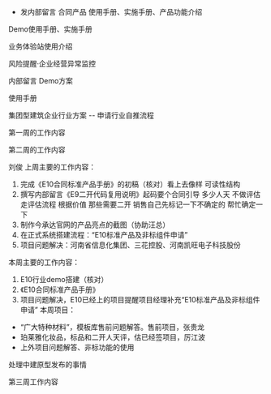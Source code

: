 - 发内部留言
合同产品 使用手册、实施手册、产品功能介绍

Demo使用手册、实施手册

业务体验站使用介绍

风险提醒·企业经营异常监控

内部留言  Demo方案

使用手册

集团型建筑企业行业方案 -- 申请行业自推流程



第一周的工作内容


第二周的工作内容

刘俊
上周主要的工作内容：
1. 完成《E10合同标准产品手册》的初稿（核对）看上去像样 可读性结构
2. 撰写内部留言《E9二开代码复用说明》起码要个合同引导 多少人天 不做评估 走评估流程 根据价值 那些需要二开 销售自己先标记一下不确定的 帮忙确定一下
3. 制作今承达官网的产品亮点的截图（协助汪总）
4. 在正式系统搭建流程：“E10标准产品及非标组件申请” 
5. 项目问题解决：河南省信息化集团、三花控股、河南凯旺电子科技股份

本周主要的工作内容：
1. E10行业demo搭建（核对）
3. 《E10合同标准产品手册》
4. 项目问题解决，E10已经上的项目提醒项目经理补充“E10标准产品及非标组件申请”
本周项目：
- “广大特种材料”，模板库售前问题解答。售前项目，张贵龙
- 珀莱雅化妆品，标品和二开人天评，估已经签项目，厉江波
- 上外项目问题解答、非标功能的使用

处理中建原型发布的事情


第三周工作内容